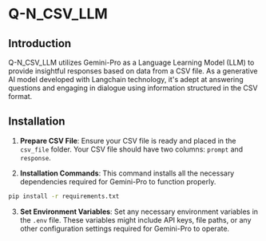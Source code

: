 # Q-N_CSV_LLM

## Introduction
 Q-N_CSV_LLM utilizes Gemini-Pro as a Language Learning Model (LLM) to provide insightful responses based on data from a CSV file. As a generative AI model developed with Langchain technology, it's adept at answering questions and engaging in dialogue using information structured in the CSV format. 

## Installation
1. **Prepare CSV File**: Ensure your CSV file is ready and placed in the `csv_file` folder. Your CSV file should have two columns: `prompt` and `response`.

2. **Installation Commands**:
This command installs all the necessary dependencies required for Gemini-Pro to function properly.
```bash
pip install -r requirements.txt
```
    

3. **Set Environment Variables**:
Set any necessary environment variables in the `.env` file. These variables might include API keys, file paths, or any other configuration settings required for Gemini-Pro to operate.

